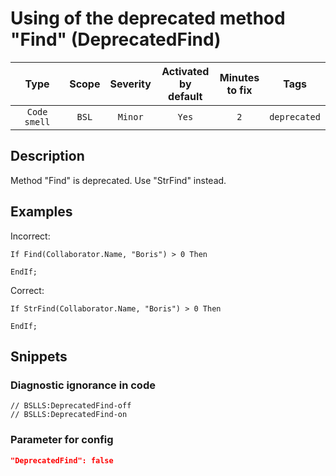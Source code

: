 # Using of the deprecated method "Find" (DeprecatedFind)

 Type | Scope | Severity | Activated<br>by default | Minutes<br>to fix | Tags 
 :-: | :-: | :-: | :-: | :-: | :-: 
 `Code smell` | `BSL` | `Minor` | `Yes` | `2` | `deprecated` 

<!-- Блоки выше заполняются автоматически, не трогать -->
## Description

Method "Find" is deprecated. Use "StrFind" instead.

## Examples

Incorrect:

```bsl
If Find(Collaborator.Name, "Boris") > 0 Then
    
EndIf;
```

Correct:

```bsl
If StrFind(Collaborator.Name, "Boris") > 0 Then
    
EndIf;
```

## Snippets

<!-- Блоки ниже заполняются автоматически, не трогать -->
### Diagnostic ignorance in code

```bsl
// BSLLS:DeprecatedFind-off
// BSLLS:DeprecatedFind-on
```

### Parameter for config

```json
"DeprecatedFind": false
```
